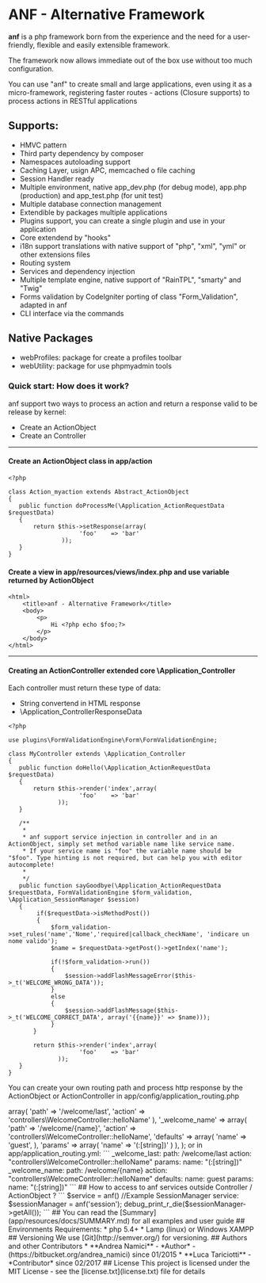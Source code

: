 # ANF - Alternative Framework #

**anf** is a php framework born from the experience and the need for a user-friendly, flexible and easily extensible framework.

The framework now allows immediate out of the box use without too much configuration.

You can use "anf" to create small and large applications, even using it as a micro-framework, registering faster routes - actions (Closure supports) to process actions in RESTful applications

## Supports: ##

* HMVC pattern
* Third party dependency by composer
* Namespaces autoloading support
* Caching Layer, usign APC, memcached o file caching
* Session Handler ready
* Multiple environment, native app_dev.php (for debug mode), app.php (production) and app_test.php (for unit test)
* Multiple database connection management
* Extendible by packages multiple applications
* Plugins support, you can create a single plugin and use in your application
* Core extendend by "hooks"
* i18n support translations with native support of "php", "xml", "yml" or other extensions files
* Routing system
* Services and dependency injection
* Multiple template engine, native support of "RainTPL", "smarty" and "Twig"
* Forms validation by CodeIgniter porting of class "Form_Validation", adapted in anf
* CLI interface via the commands

## Native Packages ##

* webProfiles: package for create a profiles toolbar 
* webUtility: package for use phpmyadmin tools

### Quick start: How does it work?

anf support two ways to process an action and return a response valid to be release by kernel:

* Create an ActionObject
* Create an Controller

____________________________________________________
#### Create an ActionObject class in app/action

```
<?php

class Action_myaction extends Abstract_ActionObject
{
   public function doProcessMe(\Application_ActionRequestData $requestData)
   {
       return $this->setResponse(array(
                    'foo'    => 'bar'
               ));         
   }
}
```

#### Create a view in app/resources/views/index.php and use variable returned by ActionObject

```
<html>
    <title>anf - Alternative Framework</title>    
    <body>
        <p>
            Hi <?php echo $foo;?>
        </p>
    </body>
</html>
```

____________________________________________________
#### Creating an ActionController extended core \Application_Controller

Each controller must return these type of data:

* String convertend in HTML response
* \Application_ControllerResponseData

```
<?php

use plugins\FormValidationEngine\Form\FormValidationEngine;

class MyController extends \Application_Controller
{
   public function doHello(\Application_ActionRequestData $requestData)
   {
       return $this->render('index',array(
                    'foo'    => 'bar'
              ));         
   }

   /**
    *
    * anf support service injection in controller and in an ActionObject, simply set method variable name like service name.
    * If your service name is "foo" the variable name should be "$foo". Type hinting is not required, but can help you with editor autocomplete!
    *
    */
   public function sayGoodbye(\Application_ActionRequestData $requestData, FormValidationEngine $form_validation, \Application_SessionManager $session)
   {
        if($requestData->isMethodPost())        
        {   
            $form_validation->set_rules('name','Nome','required|callback_checkName', 'indicare un nome valido');
            $name = $requestData->getPost()->getIndex('name');
            
            if(!$form_validation->run())
            {
                $session->addFlashMessageError($this->_t('WELCOME_WRONG_DATA'));
            }               
            else
            {
                $session->addFlashMessage($this->_t('WELCOME_CORRECT_DATA', array('{{name}}' => $name)));
            }            
       }

       return $this->render('index',array(
                    'foo'    => 'bar'
              ));         
   } 
}
```

You can create your own routing path and process http response by the ActionObject or ActionController in app/config/application_routing.php

<?php

return array(
 
    '_welcome_last' => array(
        'path'      => '/welcome/last',
        'action'    => 'controllers\WelcomeController::helloName'
    ),
        
    '_welcome_name' => array(
        'path'      => '/welcome/{name}',
        'action'    => 'controllers\WelcomeController::helloName',
        'defaults'  => array(
            'name' => 'guest',
        ),
        'params'    => array(
            'name' => '(:[string])'
        )
    ),
    
    
);

or in app/application_routing.yml:

```

_welcome_last: 
        path: /welcome/last
        action: "controllers\WelcomeController::helloName"
        params:
            name: "(:[string])"

_welcome_name: 
        path: /welcome/{name}
        action: "controllers\WelcomeController::helloName"
        defaults:
            name: guest
        params:
            name: "(:[string])"
```

## How to access to anf services outside Controller / ActionObject ?

```

$service = anf(<service_name>)

//Example SessionManager service:

$sessionManager = anf('session');

debug_print_r_die($sessionManager->getAll());

```


## You can read the [Summary](app/resources/docs/SUMMARY.md) for all examples and user guide


## Environments Requirements:

* php 5.4+
* Lamp (linux) or Windows XAMPP

## Versioning

We use [Git](http://semver.org/) for versioning. 

## Authors and other Contributors

* **Andrea Namici** - *Author* - (https://bitbucket.org/andrea_namici) since 01/2015
* **Luca Tariciotti** - *Contributor* since 02/2017

## License

This project is licensed under the MIT License - see the [license.txt](license.txt) file for details